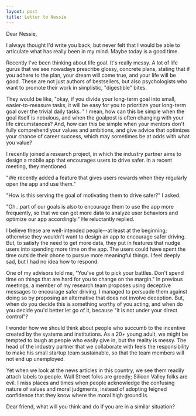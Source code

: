 ```yaml
---
layout: post
title: Letter to Nessie
---
```



Dear Nessie,


I always thought I'd write you back, but never felt that I would be able to articulate what has really been in my mind. Maybe today is a good time.


Recently I've been thinking about life goal. It's really messy. A lot of life gurus that we see nowadays prescribe glossy, concrete plans, stating that if you adhere to the plan, your dream will come true, and your life will be good. These are not just authors of bestsellers, but also psychologists who want to promote their work in simplistic, "digestible" bites. 


They would be like, "okay, if you divide your long-term goal into small, easier-to-measure tasks, it will be easy for you to prioritize your long-term goal over the trivial daily tasks. " I mean, how can this be simple when the goal itself is nebulous, and when the goalpost is often changing with your life circumstances? And, how can this be simple when your mentors don't fully comprehend your values and ambitions, and give advice that optimizes your chance of career success, which may sometimes be at odds with what you value? 



I recently joined a research project, in which the industry partner aims to design a mobile app that encourages users to drive safer. In a recent meeting, they mentioned: 


"We recently added a feature that gives users rewards when they regularly open the app and use them." 


"How is this serving the goal of motivating them to drive safer?" I asked.


"Oh...part of our goals is also to encourage them to use the app more frequently, so that we can get more data to analyze user behaviors and optimize our app accordingly." He reluctantly replied. 


I believe these are well-intended people--at least at the beginning; otherwise they wouldn't want to design an app to encourage safer driving. But, to satisfy the need to get more data, they put in features that nudge users into spending more time on the app. The users could have spent the time outside their phone to pursue more meaningful things. I feel deeply sad, but I had no idea how to respond. 


One of my advisors told me, "You've got to pick your battles. Don't spend time on things that are hard for you to change on the margin." In previous meetings, a member of my research team proposes using deceptive messages to encourage safer driving. I managed to persuade them against doing so by proposing an alternative that does not involve deception. But, when do you decide this is something worthy of you acting, and when do you decide you'd better let go of it, because "it is not under your direct control"? 


I wonder how we should think about people who succumb to the incentive created by the systems and institutions. As a 20+ young adult, we might be tempted to laugh at people who easily give in, but the reality is messy. The head of the industry partner that we collaborate with feels the responsibility to make his small startup team sustainable, so that the team members will not end up unemployed. 


Yet when we look at the news articles in this country, we see them readily attach labels to people. Wall Street folks are greedy; Silicon Valley folks are evil. I miss places and times when people acknowledge the confusing nature of values and moral judgments, instead of adopting feigned confidence that they know where the moral high ground is. 


Dear friend, what will you think and do if you are in a similar situation? 


